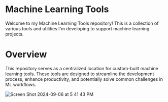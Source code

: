 
# Machine Learning Tools
Welcome to my Machine Learning Tools repository! This is a collection of various tools and utilities I'm developing to support machine learning projects.
# Overview
This repository serves as a centralized location for custom-built machine learning tools. These tools are designed to streamline the development process, enhance productivity, and potentially solve common challenges in ML workflows.


![Screen Shot 2024-09-06 at 5 41 43 PM](https://github.com/user-attachments/assets/245e272a-0031-4818-b015-029784df0022)
